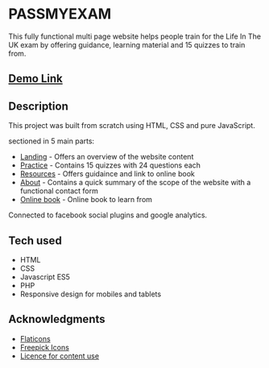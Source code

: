 # PASSMYEXAM

This fully functional multi page website helps people train for the Life In The UK exam by offering guidance, 
learning material and 15 quizzes to train from.



## [Demo Link](https://passmyexam.co.uk/src/pages/practice.html)



## Description

This project was built from scratch using HTML, CSS and pure JavaScript. 

sectioned in 5 main parts:
* [Landing](https://passmyexam.co.uk/index.html) - Offers an overview of the website content
* [Practice](https://passmyexam.co.uk/src/pages/practice.html) - Contains 15 quizzes with 24 questions each
* [Resources](https://passmyexam.co.uk/src/pages/resources.html) - Offers guidaince and link to online book
* [About](https://passmyexam.co.uk/src/pages/about.php) - Contains a quick summary of the scope of the website with a functional contact form
* [Online book](https://passmyexam.co.uk/src/pages/chapter/chapter1.html) - Online book to learn from


Connected to facebook social plugins and google analytics. 

## Tech used

* HTML
* CSS
* Javascript ES5
* PHP
* Responsive design for mobiles and tablets


## Acknowledgments

* [Flaticons](https://www.flaticon.com/authors/popcorns-arts)
* [Freepick Icons](https://www.freepik.com/)
* [Licence for content use](http://www.nationalarchives.gov.uk/doc/open-government-licence/version/3/)
